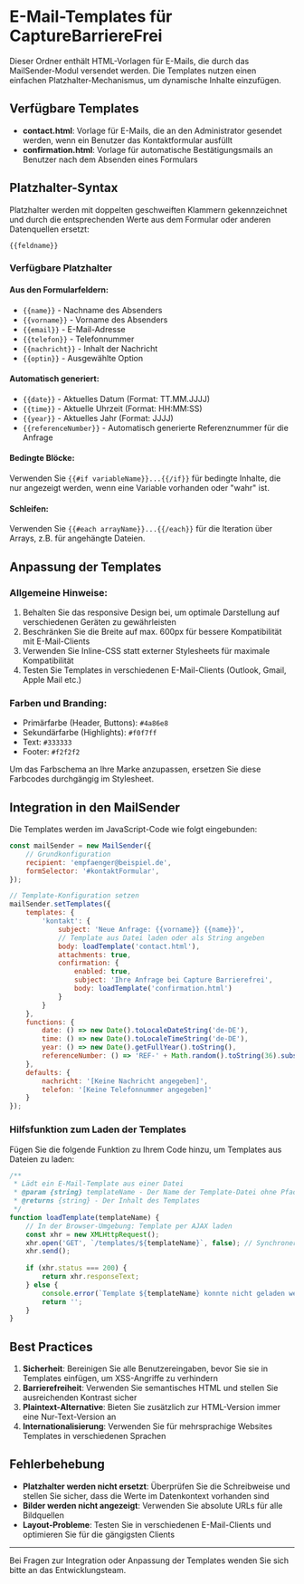 # E-Mail-Templates für CaptureBarriereFrei

Dieser Ordner enthält HTML-Vorlagen für E-Mails, die durch das MailSender-Modul versendet werden. Die Templates nutzen einen einfachen Platzhalter-Mechanismus, um dynamische Inhalte einzufügen.

## Verfügbare Templates

- **contact.html**: Vorlage für E-Mails, die an den Administrator gesendet werden, wenn ein Benutzer das Kontaktformular ausfüllt
- **confirmation.html**: Vorlage für automatische Bestätigungsmails an Benutzer nach dem Absenden eines Formulars

## Platzhalter-Syntax

Platzhalter werden mit doppelten geschweiften Klammern gekennzeichnet und durch die entsprechenden Werte aus dem Formular oder anderen Datenquellen ersetzt:

```
{{feldname}}
```

### Verfügbare Platzhalter

#### Aus den Formularfeldern:
- `{{name}}` - Nachname des Absenders
- `{{vorname}}` - Vorname des Absenders
- `{{email}}` - E-Mail-Adresse
- `{{telefon}}` - Telefonnummer
- `{{nachricht}}` - Inhalt der Nachricht
- `{{optin}}` - Ausgewählte Option

#### Automatisch generiert:
- `{{date}}` - Aktuelles Datum (Format: TT.MM.JJJJ)
- `{{time}}` - Aktuelle Uhrzeit (Format: HH:MM:SS)
- `{{year}}` - Aktuelles Jahr (Format: JJJJ)
- `{{referenceNumber}}` - Automatisch generierte Referenznummer für die Anfrage

#### Bedingte Blöcke:
Verwenden Sie `{{#if variableName}}...{{/if}}` für bedingte Inhalte, die nur angezeigt werden, wenn eine Variable vorhanden oder "wahr" ist.

#### Schleifen:
Verwenden Sie `{{#each arrayName}}...{{/each}}` für die Iteration über Arrays, z.B. für angehängte Dateien.

## Anpassung der Templates

### Allgemeine Hinweise:
1. Behalten Sie das responsive Design bei, um optimale Darstellung auf verschiedenen Geräten zu gewährleisten
2. Beschränken Sie die Breite auf max. 600px für bessere Kompatibilität mit E-Mail-Clients
3. Verwenden Sie Inline-CSS statt externer Stylesheets für maximale Kompatibilität
4. Testen Sie Templates in verschiedenen E-Mail-Clients (Outlook, Gmail, Apple Mail etc.)

### Farben und Branding:
- Primärfarbe (Header, Buttons): `#4a86e8` 
- Sekundärfarbe (Highlights): `#f0f7ff`
- Text: `#333333`
- Footer: `#f2f2f2`

Um das Farbschema an Ihre Marke anzupassen, ersetzen Sie diese Farbcodes durchgängig im Stylesheet.

## Integration in den MailSender

Die Templates werden im JavaScript-Code wie folgt eingebunden:

```javascript
const mailSender = new MailSender({
    // Grundkonfiguration
    recipient: 'empfaenger@beispiel.de',
    formSelector: '#kontaktFormular',
});

// Template-Konfiguration setzen
mailSender.setTemplates({
    templates: {
        'kontakt': {
            subject: 'Neue Anfrage: {{vorname}} {{name}}',
            // Template aus Datei laden oder als String angeben
            body: loadTemplate('contact.html'),
            attachments: true,
            confirmation: {
                enabled: true,
                subject: 'Ihre Anfrage bei Capture Barrierefrei',
                body: loadTemplate('confirmation.html')
            }
        }
    },
    functions: {
        date: () => new Date().toLocaleDateString('de-DE'),
        time: () => new Date().toLocaleTimeString('de-DE'),
        year: () => new Date().getFullYear().toString(),
        referenceNumber: () => 'REF-' + Math.random().toString(36).substr(2, 9).toUpperCase()
    },
    defaults: {
        nachricht: '[Keine Nachricht angegeben]',
        telefon: '[Keine Telefonnummer angegeben]'
    }
});
```

### Hilfsfunktion zum Laden der Templates

Fügen Sie die folgende Funktion zu Ihrem Code hinzu, um Templates aus Dateien zu laden:

```javascript
/**
 * Lädt ein E-Mail-Template aus einer Datei
 * @param {string} templateName - Der Name der Template-Datei ohne Pfad
 * @returns {string} - Der Inhalt des Templates
 */
function loadTemplate(templateName) {
    // In der Browser-Umgebung: Template per AJAX laden
    const xhr = new XMLHttpRequest();
    xhr.open('GET', `/templates/${templateName}`, false); // Synchroner Request
    xhr.send();
    
    if (xhr.status === 200) {
        return xhr.responseText;
    } else {
        console.error(`Template ${templateName} konnte nicht geladen werden.`);
        return '';
    }
}
```

## Best Practices

1. **Sicherheit**: Bereinigen Sie alle Benutzereingaben, bevor Sie sie in Templates einfügen, um XSS-Angriffe zu verhindern
2. **Barrierefreiheit**: Verwenden Sie semantisches HTML und stellen Sie ausreichenden Kontrast sicher
3. **Plaintext-Alternative**: Bieten Sie zusätzlich zur HTML-Version immer eine Nur-Text-Version an
4. **Internationalisierung**: Verwenden Sie für mehrsprachige Websites Templates in verschiedenen Sprachen

## Fehlerbehebung

- **Platzhalter werden nicht ersetzt**: Überprüfen Sie die Schreibweise und stellen Sie sicher, dass die Werte im Datenkontext vorhanden sind
- **Bilder werden nicht angezeigt**: Verwenden Sie absolute URLs für alle Bildquellen
- **Layout-Probleme**: Testen Sie in verschiedenen E-Mail-Clients und optimieren Sie für die gängigsten Clients

---

Bei Fragen zur Integration oder Anpassung der Templates wenden Sie sich bitte an das Entwicklungsteam.
